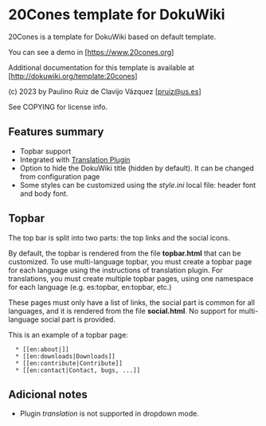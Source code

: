 # 20Cones template for DokuWiki

20Cones is a template for DokuWiki based on default template.

You can see a demo in [https://www.20cones.org]

Additional documentation for this template is available at 
[http://dokuwiki.org/template:20cones]

(c) 2023 by Paulino Ruiz de Clavijo Vázquez [pruiz@us.es]

See COPYING for license info.

## Features summary

- Topbar support
- Integrated with [Translation Plugin](http://www.dokuwiki.org/plugin:translation)
- Option to hide the DokuWiki title (hidden by default). It can be changed from configuration page
- Some styles can be customized using the *style.ini* local file: header font and body font.

## Topbar

The top bar is split into two parts: the top links and the social icons.

By default, the topbar is rendered from the file **topbar.html** that can be
customized. To use multi-language topbar, you must create a topbar page for each
language using the instructions of translation plugin. For translations, you
must create multiple topbar pages, using one namespace for each language (e.g.
es:topbar, en:topbar, etc.)

These pages must only have a list of links, the social part is common for all
languages, and it is rendered from the file **social.html**. No support for
multi-language social part is provided.

This is an example of a topbar page:

``` text
  * [[en:about|]]
  * [[en:downloads|Downloads]]
  * [[en:contribute|Contribute]]
  * [[en:contact|Contact, bugs, ...]]
```

## Adicional notes

- Plugin *translation* is not supported in dropdown mode.
